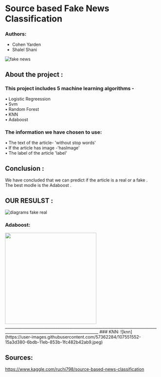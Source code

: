 # Source based Fake News Classification
 ### Authors:  
 * Cohen Yarden     
 * Shalel Shani  
 
 

![fake news](https://user-images.githubusercontent.com/57362284/107548109-ef7c3480-6bd6-11eb-9537-7d549984fceb.jpg)


## About the project :
### This project includes 5 machine learning algorithms -    
•	Logistic Regreession    
•	Svm    
•	Random Forest    
•	KNN    
•	Adaboost    
  
  
### The information we have chosen to use:
•	The text of the article- 'without stop words'   
• If the article has image -'hasImage'   
• The label of the article 'label'      

## Conclusion :   
We have concluded that we can predict if the article is a real or a fake .  
The best modle is the Adaboost . 
  



## OUR RESULST :  
![diagrams fake real](https://user-images.githubusercontent.com/57362284/107552548-5223ff00-6bdc-11eb-9ea6-091876d43f63.jpeg)

### Adaboost:
<img src ="https://user-images.githubusercontent.com/57362284/107551349-d4132880-6bda-11eb-94bf-d292ce0b7a0b.jpeg" width="300">
______________________________________________________________________________________________________________________________
### KNN:
![knn](https://user-images.githubusercontent.com/57362284/107551552-15a3d380-6bdb-11eb-853b-1fc482b42ab9.jpeg)






## Sources: 
https://www.kaggle.com/ruchi798/source-based-news-classification
